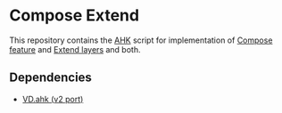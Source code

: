 # Compose Extend
This repository contains the [AHK](https://www.autohotkey.com/) script for implementation of [Compose feature](https://dreymar.colemak.org/layers-main.html#sequences) and [Extend layers](https://dreymar.colemak.org/layers-extend.html) and both.

## Dependencies
- [VD.ahk (v2 port)](https://github.com/FuPeiJiang/VD.ahk/tree/v2_port)